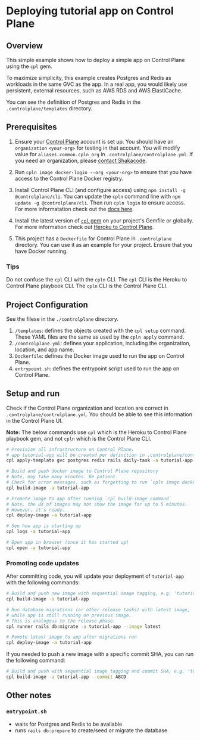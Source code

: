 # Deploying tutorial app on Control Plane

## Overview
This simple example shows how to deploy a simple app on Control Plane using the `cpl` gem.

To maximize simplicity, this example creates Postgres and Redis as workloads in the same GVC as the app.
In a real app, you would likely use persistent, external resources, such as AWS RDS and AWS ElastiCache.

You can see the definition of Postgres and Redis in the `.controlplane/templates` directory.

## Prerequisites

1. Ensure your [Control Plane](https://controlplane.com) account is set up.
You should have an `organization` `<your-org>` for testing in that account.
You will modify value for `aliases.common.cpln_org` in `.controlplane/controlplane.yml`.
If you need an organization, please [contact Shakacode](mailto:controlplane@shakacode.com).

2. Run `cpln image docker-login --org <your-org>` to ensure that you have access to the Control Plane Docker registry.

3. Install Control Plane CLI (and configure access) using `npm install -g @controlplane/cli`.
You can update the `cpln` command line with `npm update -g @controlplane/cli`.
Then run `cpln login` to ensure access.
For more informatation check out the
[docs here](https://docs.controlplane.com/quickstart/quick-start-3-cli#getting-started-with-the-cli).

4. Install the latest version of
[`cpl` gem](https://rubygems.org/gems/cpl)
on your project's Gemfile or globally.
For more information check out
[Heroku to Control Plane](https://github.com/shakacode/heroku-to-control-plane).

5. This project has a `Dockerfile` for Control Plane in `.controlplane` directory.
You can use it as an example for your project.
Ensure that you have Docker running.

### Tips
Do not confuse the `cpl` CLI with the `cpln` CLI.
The `cpl` CLI is the Heroku to Control Plane playbook CLI.
The `cpln` CLI is the Control Plane CLI.

## Project Configuration
See the filese in the `./controlplane` directory.

1. `/templates`: defines the objects created with the `cpl setup` command.
These YAML files are the same as used by the `cpln apply` command.
2. `/controlplane.yml`: defines your application, including the organization, location, and app name.
3. `Dockerfile`: defines the Docker image used to run the app on Control Plane.
4. `entrypoint.sh`: defines the entrypoint script used to run the app on Control Plane.

## Setup and run

Check if the Control Plane organization and location are correct in `.controlplane/controlplane.yml`.
You should be able to see this information in the Control Plane UI.

**Note:** The below commands use `cpl` which is the Heroku to Control Plane playbook gem,
and not `cpln` which is the Control Plane CLI.

```sh
# Provision all infrastructure on Control Plane.
# app tutorial-app will be created per definition in .controlplane/controlplane.yml
cpl apply-template gvc postgres redis rails daily-task -a tutorial-app

# Build and push docker image to Control Plane repository
# Note, may take many minutes. Be patient.
# Check for error messages, such as forgetting to run `cpln image docker-login --org <your-org>`
cpl build-image -a tutorial-app

# Promote image to app after running `cpl build-image command`
# Note, the UX of images may not show the image for up to 5 minutes.
# However, it's ready.
cpl deploy-image -a tutorial-app

# See how app is starting up
cpl logs -a tutorial-app

# Open app in browser (once it has started up)
cpl open -a tutorial-app
```

### Promoting code updates

After committing code, you will update your deployment of `tutorial-app` with the following commands:

```sh
# Build and push new image with sequential image tagging, e.g. 'tutorial-app:1', then 'tutorial-app:2', etc.
cpl build-image -a tutorial-app

# Run database migrations (or other release tasks) with latest image,
# while app is still running on previous image.
# This is analogous to the release phase.
cpl runner rails db:migrate -a tutorial-app --image latest

# Pomote latest image to app after migrations run
cpl deploy-image -a tutorial-app
```

If you needed to push a new image with a specific commit SHA, you can run the following command:

```sh
# Build and push with sequential image tagging and commit SHA, e.g. 'tutorial-app:123_ABCD'
cpl build-image -a tutorial-app --commit ABCD
```

## Other notes

### `entrypoint.sh`
- waits for Postgres and Redis to be available
- runs `rails db:prepare` to create/seed or migrate the database
